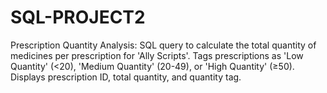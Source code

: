 # SQL-PROJECT2
Prescription Quantity Analysis: SQL query to calculate the total quantity of medicines per prescription for 'Ally Scripts'. Tags prescriptions as 'Low Quantity' (&lt;20), 'Medium Quantity' (20-49), or 'High Quantity' (≥50). Displays prescription ID, total quantity, and quantity tag.
